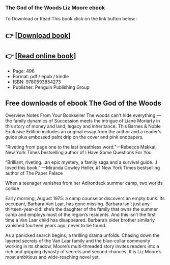 ### The God of the Woods Liz Moore ebook

To Download or Read This book click on the link button below :

## 👉  [**[Download book](http://ebooksharez.info/download.php?group=book&from=github.com&id=713180&lnk=1081 "Download book")**]

## 👉  [**[Read online book](http://ebooksharez.info/download.php?group=book&from=github.com&id=713180&lnk=1081 "Read online book")**]


* Page: 496
* Format: pdf / epub / kindle
* ISBN: 9780593854273
* Publisher: Penguin Publishing Group



## Free downloads of ebook The God of the Woods 


Overview
Notes From Your Bookseller The woods can&#039;t hide everything — the family dynamics of Succession meets the intrigue of Liane Moriarty in this story of money and land, legacy and inheritance. This Barnes &amp; Noble Exclusive Edition includes an original essay from the author and a reader&#039;s guide plus embossed paint drip on the cover and pink endpapers.
 
 &quot;Riveting from page one to the last breathless word.&quot;—Rebecca Makkai, New York Times bestselling author of I Have Some Questions For You
 
 “Brilliant, riveting...an epic mystery, a family saga and a survival guide...I loved this book.” —Miranda Cowley Heller, #1 New York Times bestselling author of The Paper Palace
 
 When a teenager vanishes from her Adirondack summer camp, two worlds collide
 
 Early morning, August 1975: a camp counselor discovers an empty bunk. Its occupant, Barbara Van Laar, has gone missing. Barbara isn’t just any thirteen-year-old: she’s the daughter of the family that owns the summer camp and employs most of the region’s residents. And this isn’t the first time a Van Laar child has disappeared. Barbara’s older brother similarly vanished fourteen years ago, never to be found.
 
 As a panicked search begins, a thrilling drama unfolds. Chasing down the layered secrets of the Van Laar family and the blue-collar community working in its shadow, Moore’s multi-threaded story invites readers into a rich and gripping dynasty of secrets and second chances. It is Liz Moore’s most ambitious and wide-reaching novel yet.



